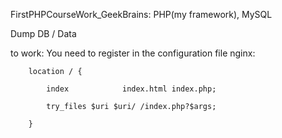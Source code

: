 FirstPHPCourseWork_GeekBrains: PHP(my framework), MySQL

Dump DB / Data

to work: You need to register in the configuration file nginx:


		location / {

			index            index.html index.php;
      
			try_files $uri $uri/ /index.php?$args;	
      
		}
